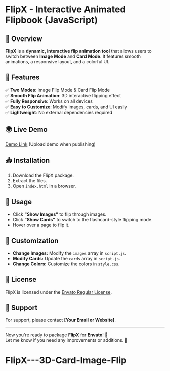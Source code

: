 # FlipX - Interactive Animated Flipbook (JavaScript)

## 🚀 Overview

**FlipX** is a **dynamic, interactive flip animation tool** that allows users to switch between **Image Mode** and **Card Mode**. It features smooth animations, a responsive layout, and a colorful UI.

## 🎯 Features

✅ **Two Modes**: Image Flip Mode & Card Flip Mode  
✅ **Smooth Flip Animation**: 3D interactive flipping effect  
✅ **Fully Responsive**: Works on all devices  
✅ **Easy to Customize**: Modify images, cards, and UI easily  
✅ **Lightweight**: No external dependencies required  

## 🌍 Live Demo

[Demo Link](#) (Upload demo when publishing)

## 📥 Installation

1. Download the FlipX package.
2. Extract the files.
3. Open `index.html` in a browser.

## 🔧 Usage

- Click **"Show Images"** to flip through images.
- Click **"Show Cards"** to switch to the flashcard-style flipping mode.
- Hover over a page to flip it.

## 🎨 Customization

- **Change Images:** Modify the `images` array in `script.js`.
- **Modify Cards:** Update the `cards` array in `script.js`.
- **Change Colors:** Customize the colors in `style.css`.

## 📜 License

FlipX is licensed under the [Envato Regular License](LICENSE.md).

## 📩 Support

For support, please contact **[Your Email or Website]**.

---

Now you're ready to package **FlipX** for **Envato**! 🎉  
Let me know if you need any improvements or additions. 🚀
# FlipX---3D-Card-Image-Flip
